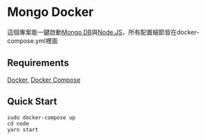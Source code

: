 # Mongo Docker

這個專案能一鍵啟動[Mongo DB](https://www.mongodb.com/)與[Node.JS](https://nodejs.org/en/)，所有配置細節皆在docker-compose.yml裡面

## Requirements

[Docker](https://www.docker.com/), [Docker Compose](https://docs.docker.com/compose/)

## Quick Start

```
sudo docker-compose up
cd node
yarn start
```
